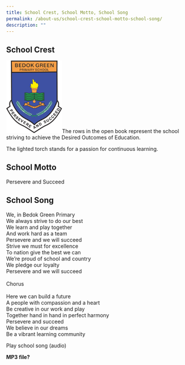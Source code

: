 ```yaml
---
title: School Crest, School Motto, School Song
permalink: /about-us/school-crest-school-motto-school-song/
description: ""
---
```

School Crest
------------

<img src="/images/School%20Crest%20High%20Resolution.png"  
style="width:30%">The rows in the open book represent the school striving to achieve the Desired Outcomes of Education.

The lighted torch stands for a passion for continuous learning.

School Motto
------------

Persevere and Succeed  

School Song
-----------

We, in Bedok Green Primary  <br>
We always strive to do our best   <br>
We learn and play together <br>
And work hard as a team <br>
Persevere and we will succeed <br>
Strive we must for excellence <br>
To nation give the best we can <br>
We’re proud of school and country <br>
We pledge our loyalty <br>
Persevere and we will succeed <br> <br>
Chorus <br> <br>
Here we can build a future <br>
A people with compassion and a heart <br>
Be creative in our work and play <br>
Together hand in hand in perfect harmony <br>
Persevere and succeed <br>
We believe in our dreams <br>
Be a vibrant learning community

  

Play school song (audio)

**MP3 file?**
